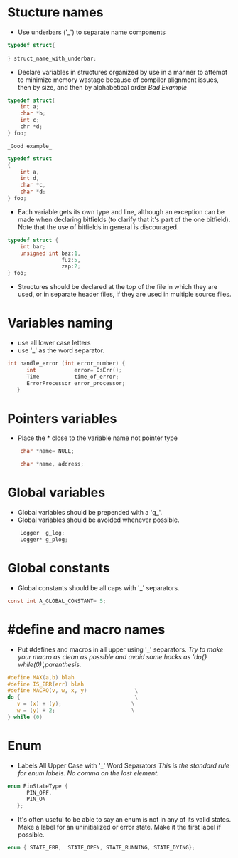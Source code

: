 # Stucture names
* Use underbars ('_') to separate name components

```c
typedef struct{
    
} struct_name_with_underbar;
```

* Declare variables in structures organized by use in a manner to attempt to minimize memory wastage because of compiler alignment issues, then by size, and then by alphabetical order
    _Bad Example_
```c
typedef struct{
    int a;
    char *b;
    int c;
    chr *d;
} foo;
```

    _Good example_

```c
typedef struct
{
    int a,
    int d,
    char *c,
    char *d;
} foo;
```

* Each variable gets its own type and line, although an exception can be made when declaring bitfields (to clarify that it's part of the one bitfield). Note that the use of bitfields in general is discouraged.

```c
typedef struct {
    int bar;
    unsigned int baz:1,
                 fuz:5,
                 zap:2;   
} foo;
```

*  Structures should be declared at the top of the file in which they are used, or in separate header files, if they are used in multiple source files.

# Variables naming

* use all lower case letters
* use '_' as the word separator.

```c
int handle_error (int error_number) {
      int            error= OsErr();
      Time           time_of_error;
      ErrorProcessor error_processor;
   }
```

# Pointers variables

* Place the * close to the variable name not pointer type

```c
    char *name= NULL;

    char *name, address; 
```

# Global variables

* Global variables should be prepended with a 'g_'.
* Global variables should be avoided whenever possible.

```c
    Logger  g_log;
    Logger* g_plog;
```

# Global constants

* Global constants should be all caps with '_' separators.

```c
const int A_GLOBAL_CONSTANT= 5;
```

# #define and macro names

* Put #defines and macros in all upper using '_' separators.
_Try to make your macro as clean as possible and avoid some hacks as 'do{} while(0)',parenthesis._
 ```c
#define MAX(a,b) blah
#define IS_ERR(err) blah
#define	MACRO(v, w, x, y)				\
do {									\
	v = (x) + (y);						\
	w = (y) + 2;						\
} while (0)
 ```

# Enum

* Labels All Upper Case with '_' Word Separators
_This is the standard rule for enum labels. No comma on the last element._

```c
enum PinStateType {
      PIN_OFF,
      PIN_ON
   };
```

* It's often useful to be able to say an enum is not in any of its valid states. Make a label for an uninitialized or error state. Make it the first label if possible.

```c
enum { STATE_ERR,  STATE_OPEN, STATE_RUNNING, STATE_DYING};
```




